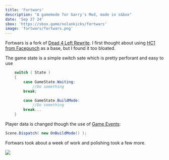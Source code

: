 ```yaml
---
title: 'Fortwars'
description: "A gamemode for Garry's Mod, made in s&box"
date: 'Sep 27 24'
sbox: 'https://sbox.game/nolankicks/fortwars'
image: 'fortwars/fortwars.png'
---
```


Fortwars is a fork of [Dead 4 Left Rewrite](deadleft). I first thought about using [HC1 from Facepunch](https://sbox.game/facepunch/hc1) as a base, but I found it too bloated.

The game state is a simple switch sate which is pretty perforant and easy to use

```cs
    switch ( State )
    {
        case GameState.Waiting:
            //Do something
        break;

        case GameState.BuildMode:
            //Do something
        break...
    }
```

Player data is changed though the use of [Game Events](https://sbox.game/facepunch/libevents):
```cs
Scene.Dispatch( new OnBuildMode() );
```

Fortwars took about a week of work and polishing took a few more.

<Img src="../fortwars/fortwarsimg.png" />